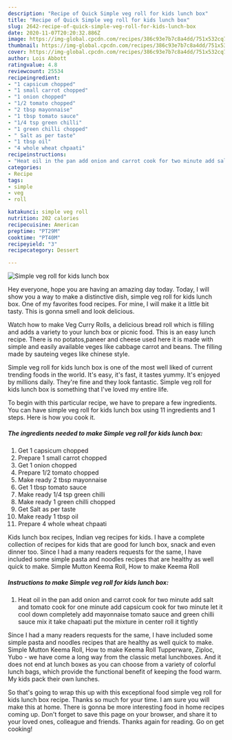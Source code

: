 ```yaml
---
description: "Recipe of Quick Simple veg roll for kids lunch box"
title: "Recipe of Quick Simple veg roll for kids lunch box"
slug: 2642-recipe-of-quick-simple-veg-roll-for-kids-lunch-box
date: 2020-11-07T20:20:32.886Z
image: https://img-global.cpcdn.com/recipes/386c93e7b7c8a4dd/751x532cq70/simple-veg-roll-for-kids-lunch-box-recipe-main-photo.jpg
thumbnail: https://img-global.cpcdn.com/recipes/386c93e7b7c8a4dd/751x532cq70/simple-veg-roll-for-kids-lunch-box-recipe-main-photo.jpg
cover: https://img-global.cpcdn.com/recipes/386c93e7b7c8a4dd/751x532cq70/simple-veg-roll-for-kids-lunch-box-recipe-main-photo.jpg
author: Lois Abbott
ratingvalue: 4.8
reviewcount: 25534
recipeingredient:
- "1 capsicum chopped"
- "1 small carrot chopped"
- "1 onion chopped"
- "1/2 tomato chopped"
- "2 tbsp mayonnaise"
- "1 tbsp tomato sauce"
- "1/4 tsp green chilli"
- "1 green chilli chopped"
- " Salt as per taste"
- "1 tbsp oil"
- "4 whole wheat chpaati"
recipeinstructions:
- "Heat oil in the pan add onion and carrot cook for two minute add salt and tomato cook for one minute add capsicum cook for two minute let it cool down completely add mayonnaise tomato sauce and green chilli sauce mix it take chapaati put the mixture in center roll it tightly"
categories:
- Recipe
tags:
- simple
- veg
- roll

katakunci: simple veg roll 
nutrition: 202 calories
recipecuisine: American
preptime: "PT29M"
cooktime: "PT40M"
recipeyield: "3"
recipecategory: Dessert

---
```



![Simple veg roll for kids lunch box](https://img-global.cpcdn.com/recipes/386c93e7b7c8a4dd/751x532cq70/simple-veg-roll-for-kids-lunch-box-recipe-main-photo.jpg)

Hey everyone, hope you are having an amazing day today. Today, I will show you a way to make a distinctive dish, simple veg roll for kids lunch box. One of my favorites food recipes. For mine, I will make it a little bit tasty. This is gonna smell and look delicious.

Watch how to make Veg Curry Rolls, a delicious bread roll which is filling and adds a variety to your lunch box or picnic food. This is an easy lunch recipe. There is no potatos,paneer and cheese used here it is made with simple and easily available veges like cabbage carrot and beans. The filling made by sauteing veges like chinese style.

Simple veg roll for kids lunch box is one of the most well liked of current trending foods in the world. It's easy, it's fast, it tastes yummy. It's enjoyed by millions daily. They're fine and they look fantastic. Simple veg roll for kids lunch box is something that I've loved my entire life.


To begin with this particular recipe, we have to prepare a few ingredients. You can have simple veg roll for kids lunch box using 11 ingredients and 1 steps. Here is how you cook it.

<!--inarticleads1-->

##### The ingredients needed to make Simple veg roll for kids lunch box:

1. Get 1 capsicum chopped
1. Prepare 1 small carrot chopped
1. Get 1 onion chopped
1. Prepare 1/2 tomato chopped
1. Make ready 2 tbsp mayonnaise
1. Get 1 tbsp tomato sauce
1. Make ready 1/4 tsp green chilli
1. Make ready 1 green chilli chopped
1. Get  Salt as per taste
1. Make ready 1 tbsp oil
1. Prepare 4 whole wheat chpaati


Kids lunch box recipes, Indian veg recipes for kids. I have a complete collection of recipes for kids that are good for lunch box, snack and even dinner too. Since I had a many readers requests for the same, I have included some simple pasta and noodles recipes that are healthy as well quick to make. Simple Mutton Keema Roll, How to make Keema Roll 

<!--inarticleads2-->

##### Instructions to make Simple veg roll for kids lunch box:

1. Heat oil in the pan add onion and carrot cook for two minute add salt and tomato cook for one minute add capsicum cook for two minute let it cool down completely add mayonnaise tomato sauce and green chilli sauce mix it take chapaati put the mixture in center roll it tightly


Since I had a many readers requests for the same, I have included some simple pasta and noodles recipes that are healthy as well quick to make. Simple Mutton Keema Roll, How to make Keema Roll Tupperware, Ziploc, Yubo - we have come a long way from the classic metal lunchboxes. And it does not end at lunch boxes as you can choose from a variety of colorful lunch bags, which provide the functional benefit of keeping the food warm. My kids pack their own lunches. 

So that's going to wrap this up with this exceptional food simple veg roll for kids lunch box recipe. Thanks so much for your time. I am sure you will make this at home. There is gonna be more interesting food in home recipes coming up. Don't forget to save this page on your browser, and share it to your loved ones, colleague and friends. Thanks again for reading. Go on get cooking!
